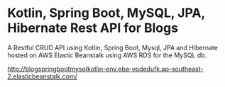 # Kotlin, Spring Boot, MySQL, JPA, Hibernate Rest API for Blogs

A Restful CRUD API using Kotlin, Spring Boot, Mysql, JPA and Hibernate hosted on AWS Elastic Beanstalk using AWS RDS for the MySQL db.

http://blogspringbootmysqlkotlin-env.eba-vpdedufk.ap-southeast-2.elasticbeanstalk.com/
